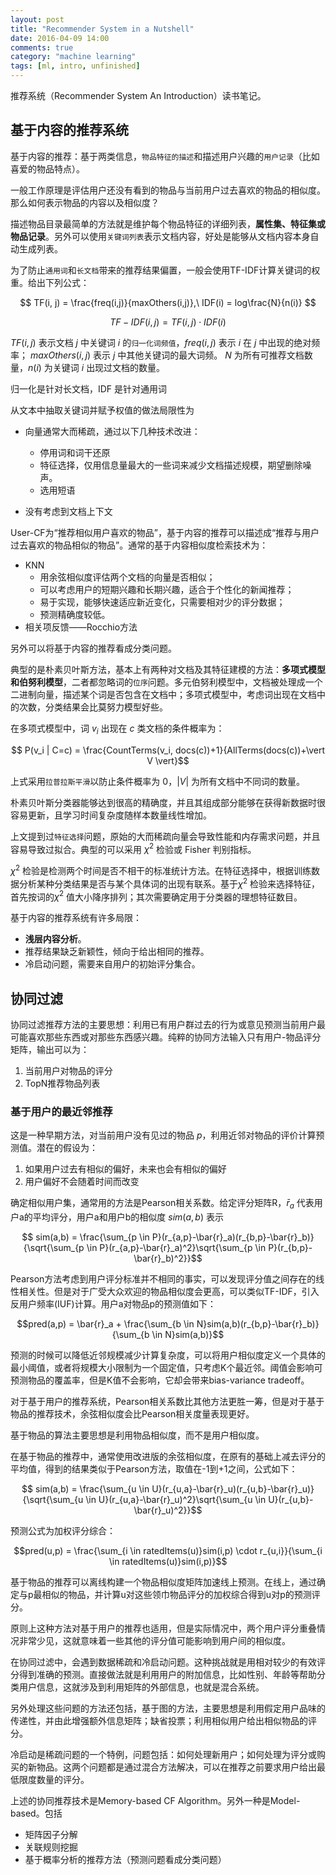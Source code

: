 ```yaml
---
layout: post
title: "Recommender System in a Nutshell"
date: 2016-04-09 14:00
comments: true
category: "machine learning"
tags: [ml, intro, unfinished]
---
```


推荐系统（Recommender System An Introduction）读书笔记。

<!--more-->

## 基于内容的推荐系统

基于内容的推荐：基于两类信息，`物品特征的描述`和描述用户兴趣的`用户记录`（比如喜爱的物品特点）。

一般工作原理是评估用户还没有看到的物品与当前用户过去喜欢的物品的相似度。那么如何表示物品的内容以及相似度？

描述物品目录最简单的方法就是维护每个物品特征的详细列表，**属性集、特征集或物品记录**。另外可以使用`关键词列表`表示文档内容，好处是能够从文档内容本身自动生成列表。

为了防止`通用词`和`长文档`带来的推荐结果偏置，一般会使用TF-IDF计算关键词的权重。给出下列公式：

$$ TF(i, j) = \frac{freq(i,j)}{maxOthers(i,j)},\ IDF(i) = log\frac{N}{n(i)} $$

$$ TF-IDF(i, j) = TF(i,j) \cdot IDF(i) $$

$TF(i,j)$ 表示文档 $j$ 中关键词 $i$ 的`归一化词频值`，$freq(i,j)$ 表示 $i$ 在 $j$ 中出现的绝对频率； $maxOthers(i,j)$ 表示 $j$ 中其他关键词的最大词频。 $N$ 为所有可推荐文档数量，$n(i)$ 为关键词 $i$ 出现过文档的数量。

归一化是针对长文档，IDF 是针对通用词

从文本中抽取关键词并赋予权值的做法局限性为

* 向量通常大而稀疏，通过以下几种技术改进：
    * 停用词和词干还原
    * 特征选择，仅用信息量最大的一些词来减少文档描述规模，期望删除噪声。
    * 选用短语

* 没有考虑到文档上下文

User-CF为“推荐相似用户喜欢的物品”，基于内容的推荐可以描述成“推荐与用户过去喜欢的物品相似的物品”。通常的基于内容相似度检索技术为：

* KNN
    * 用余弦相似度评估两个文档的向量是否相似；
    * 可以考虑用户的短期兴趣和长期兴趣，适合于个性化的新闻推荐；
    * 易于实现，能够快速适应新近变化，只需要相对少的评分数据；
    * 预测精确度较低。
* 相关项反馈——Rocchio方法

另外可以将基于内容的推荐看成分类问题。

典型的是朴素贝叶斯方法，基本上有两种对文档及其特征建模的方法：**多项式模型和伯努利模型**，二者都忽略词的`位序`问题。多元伯努利模型中，文档被处理成一个二进制向量，描述某个词是否包含在文档中；多项式模型中，考虑词出现在文档中的次数，分类结果会比莫努力模型好些。

在多项式模型中，词 $v_i$ 出现在 $c$ 类文档的条件概率为：

$$ P(v_i | C=c) = \frac{CountTerms(v_i, docs(c))+1}{AllTerms(docs(c))+\vert V \vert}$$

上式采用`拉普拉斯平滑`以防止条件概率为 0，$\vert V \vert$ 为所有文档中不同词的数量。

朴素贝叶斯分类器能够达到很高的精确度，并且其组成部分能够在获得新数据时很容易更新，且学习时间复杂度随样本数量线性增加。

上文提到过`特征选择`问题，原始的大而稀疏向量会导致性能和内存需求问题，并且容易导致过拟合。典型的可以采用 $\chi^2$ 检验或 Fisher 判别指标。

$\chi^2$ 检验是检测两个时间是否不相干的标准统计方法。在特征选择中，根据训练数据分析某种分类结果是否与某个具体词的出现有联系。基于$\chi^2$ 检验来选择特征，首先按词的$\chi^2$ 值大小降序排列；其次需要确定用于分类器的理想特征数目。

基于内容的推荐系统有许多局限：

* **浅层内容分析**。
* 推荐结果缺乏新颖性，倾向于给出相同的推荐。
* 冷启动问题，需要来自用户的初始评分集合。

## 协同过滤

协同过滤推荐方法的主要思想：利用已有用户群过去的行为或意见预测当前用户最可能喜欢那些东西或对那些东西感兴趣。纯粹的协同方法输入只有用户-物品评分矩阵，输出可以为：

1. 当前用户对物品的评分
2. TopN推荐物品列表

### 基于用户的最近邻推荐

这是一种早期方法，对当前用户没有见过的物品 $p$，利用近邻对物品的评价计算预测值。潜在的假设为：

1. 如果用户过去有相似的偏好，未来也会有相似的偏好
2. 用户偏好不会随着时间而改变

确定相似用户集，通常用的方法是Pearson相关系数。给定评分矩阵R，$\bar{r}_a$ 代表用户a的平均评分，用户a和用户b的相似度 $sim(a,b)$ 表示

$$ sim(a,b) = \frac{\sum_{p \in P}(r_{a,p}-\bar{r}_a)(r_{b,p}-\bar{r}_b)}{\sqrt{\sum_{p \in P}(r_{a,p}-\bar{r}_a)^2}\sqrt{\sum_{p \in P}(r_{b,p}-\bar{r}_b)^2}}$$

Pearson方法考虑到用户评分标准并不相同的事实，可以发现评分值之间存在的线性相关性。但是对于广受大众欢迎的物品相似度会更高，可以类似TF-IDF，引入反用户频率(IUF)计算。用户a对物品p的预测值如下：

$$pred(a,p) = \bar{r}_a + \frac{\sum_{b \in N}sim(a,b)(r_{b,p}-\bar{r}_b)}{\sum_{b \in N}sim(a,b)}$$

预测的时候可以降低近邻规模减少计算复杂度，可以将用户相似度定义一个具体的最小阈值，或者将规模大小限制为一个固定值，只考虑K个最近邻。阈值会影响可预测物品的覆盖率，但是K值不会影响，它却会带来bias-variance tradeoff。

对于基于用户的推荐系统，Pearson相关系数比其他方法更胜一筹，但是对于基于物品的推荐技术，余弦相似度会比Pearson相关度量表现更好。

基于物品的算法主要思想是利用物品相似度，而不是用户相似度。

在基于物品的推荐中，通常使用改进版的余弦相似度，在原有的基础上减去评分的平均值，得到的结果类似于Pearson方法，取值在-1到+1之间，公式如下：

$$ sim(a,b) = \frac{\sum_{u \in U}(r_{u,a}-\bar{r}_u)(r_{u,b}-\bar{r}_u)}{\sqrt{\sum_{u \in U}(r_{u,a}-\bar{r}_u)^2}\sqrt{\sum_{u \in U}(r_{u,b}-\bar{r}_u)^2}}$$

预测公式为加权评分综合：

$$pred(u,p) = \frac{\sum_{i \in ratedItems(u)}sim(i,p) \cdot r_{u,i}}{\sum_{i \in ratedItems(u)}sim(i,p)}$$

基于物品的推荐可以离线构建一个物品相似度矩阵加速线上预测。在线上，通过确定与p最相似的物品，并计算u对这些领巾物品评分的加权综合得到u对p的预测评分。

原则上这种方法对基于用户的推荐也适用，但是实际情况中，两个用户评分重叠情况非常少见，这就意味着一些其他的评分值可能影响到用户间的相似度。

在协同过滤中，会遇到数据稀疏和冷启动问题。这种挑战就是用相对较少的有效评分得到准确的预测。直接做法就是利用用户的附加信息，比如性别、年龄等帮助分类用户信息，这就涉及到利用矩阵的外部信息，也就是混合系统。

另外处理这些问题的方法还包括，基于图的方法，主要思想是利用假定用户品味的传递性，并由此增强额外信息矩阵；缺省投票；利用相似用户给出相似物品的评分。

冷启动是稀疏问题的一个特例，问题包括：如何处理新用户；如何处理为评分或购买的新物品。这两个问题都是通过混合方法解决，可以在推荐之前要求用户给出最低限度数量的评分。

上述的协同推荐技术是Memory-based CF Algorithm。另外一种是Model-based。包括

* 矩阵因子分解
* 关联规则挖掘
* 基于概率分析的推荐方法（预测问题看成分类问题）



